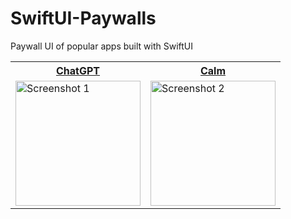 # SwiftUI-Paywalls
Paywall UI of popular apps built with SwiftUI

<table>
  <tr>
    <th>
      <a href="https://apps.apple.com/us/app/chatgpt/id6448311069?platform=iphone" target="_blank">ChatGPT</a>
    </th>
    <th>
      <a href="https://apps.apple.com/us/app/calm/id571800810?platform=iphone" target="_blank">Calm</a>
    </th>
  </tr>
  <tr>
    <td>
      <a href="https://apps.apple.com/us/app/chatgpt/id6448311069" target="_blank">
        <img src="https://github.com/alpersln/SwiftUI-Paywalls/assets/80425427/314f4cfb-4167-4b72-8e9a-aace054a2162" alt="Screenshot 1" width="200" />
      </a>
    </td>
    <td>
      <a href="https://apps.apple.com/us/app/calm/id571800810?platform=iphone" target="_blank">
        <img src="https://github.com/alpersln/SwiftUI-Paywalls/assets/80425427/35c991a1-471c-42c9-ab76-54d324f56208" alt="Screenshot 2" width="200" />
      </a>
    </td>
  </tr>
</table>

